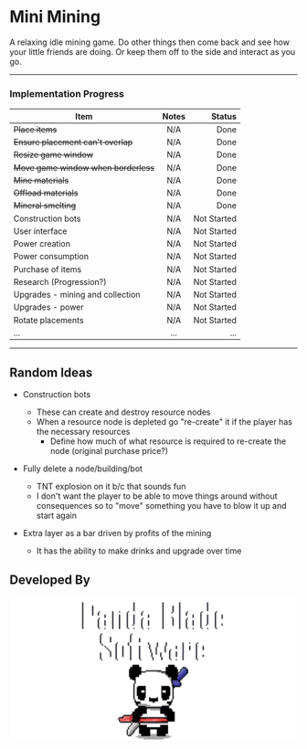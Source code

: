 # Mini Mining

A relaxing idle mining game. Do other things then come back and see how your little friends are doing. Or keep them off to the side and interact as you go.

---

### Implementation Progress
| Item | Notes | Status |
|----------|:-------------:|------:|
| ~~Place items~~ | N/A | Done |
| ~~Ensure placement can't overlap~~ | N/A | Done |
| ~~Resize game window~~ | N/A | Done |
| ~~Move game window when borderless~~ | N/A | Done |
| ~~Mine materials~~ | N/A | Done |
| ~~Offload materials~~ | N/A | Done |
| ~~Mineral smelting~~ | N/A | Done |
| Construction bots | N/A | Not Started |
| User interface | N/A | Not Started |
| Power creation | N/A | Not Started |
| Power consumption | N/A | Not Started |
| Purchase of items | N/A | Not Started |
| Research (Progression?) | N/A | Not Started |
| Upgrades - mining and collection | N/A | Not Started |
| Upgrades - power | N/A | Not Started |
| Rotate placements | N/A | Not Started |
| ... | ... | ... |

---

## Random Ideas

- Construction bots
    - These can create and destroy resource nodes
    - When a resource node is depleted go "re-create" it if the player has the necessary resources
        - Define how much of what resource is required to re-create the node (original purchase price?)

- Fully delete a node/building/bot
    - TNT explosion on it b/c that sounds fun
    - I don't want the player to be able to move things around without consequences so to "move" something you have to blow it up and start again

- Extra layer as a bar driven by profits of the mining
    - It has the ability to make drinks and upgrade over time


## Developed By
<p align = "center">
    <img src="./sprite_assets/spr_panda_blade_software_panda.png" width=500>
</p>